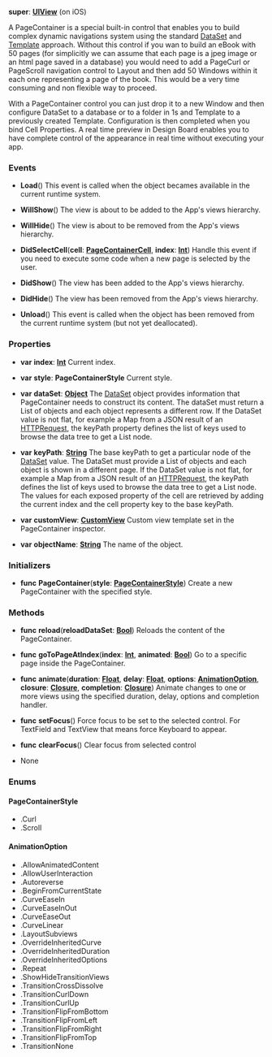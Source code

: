 **super**: **[UIView](UIView.md)** (on iOS)

A PageContainer is a special built-in control that enables you to build complex dynamic navigations system using the standard <a href="DataSet.html">DataSet</a> and <a href="CustomView.html">Template</a> approach. Without this control if you wan to build an eBook with 50 pages (for simplicitly we can assume that each page is a jpeg image or an html page saved in a database) you would need to add a PageCurl or PageScroll navigation control to Layout and then add 50 Windows within it each one representing a page of the book. This would be a very time consuming and non flexible way to proceed.

With a PageContainer control you can just drop it to a new Window and then configure DataSet to a database or to a folder in 1s and Template to a previously created Template. Configuration is then completed when you bind Cell Properties. A real time preview in Design Board enables you to have complete control of the appearance in real time without executing your app.



### Events

* **Load**()
This event is called when the object becames available in the current runtime system.

* **WillShow**()
The view is about to be added to the App's views hierarchy.

* **WillHide**()
The view is about to be removed from the App's views hierarchy.

* **DidSelectCell**(**cell**: **[PageContainerCell](PageContainerCell.md)**, **index**: **[Int](../gravity/int.md)**)
Handle this event if you need to execute some code when a new page is selected by the user.

* **DidShow**()
The view has been added to the App's views hierarchy.

* **DidHide**()
The view has been removed from the App's views hierarchy.

* **Unload**()
This event is called when the object has been removed from the current runtime system (but not yet deallocated).



### Properties

* **var** **index**: **[Int](../gravity/int.md)**
Current index.

* **var** **style**: **PageContainerStyle**
Current style.

* **var** **dataSet**: **[Object](../gravity/object.md)**
The <a href="DataSet.html">DataSet</a> object provides information that PageContainer needs to construct its content. The dataSet must return a List of objects and each object represents a different row. If the DataSet value is not flat, for example a Map from a JSON result of an <a href="HTTPRequest.html">HTTPRequest</a>, the keyPath property defines the list of keys used to browse the data tree to get a List node.

* **var** **keyPath**: **[String](../gravity/string.md)**
The base keyPath to get a particular node of the <a href="DataSet.html">DataSet</a> value. The DataSet must provide a List of objects and each object is shown in a different page. If the DataSet value is not flat, for example a Map from a JSON result of an <a href="HTTPRequest.html">HTTPRequest</a>, the keyPath defines the list of keys used to browse the data tree to get a List node. The values for each exposed property of the cell are retrieved by adding the current index and the cell property key to the base keyPath.

* **var** **customView**: **[CustomView](CustomView.md)**
Custom view template set in the PageContainer inspector.

* **var** **objectName**: **[String](../gravity/string.md)**
The name of the object.



### Initializers

* **func** **PageContainer**(**style**: **<a href="#_enum_PageContainerStyle">PageContainerStyle</a>**)
Create a new PageContainer with the specified style.



### Methods

* **func** **reload**(**reloadDataSet**: **[Bool](../gravity/bool.md)**)
Reloads the content of the PageContainer.

* **func** **goToPageAtIndex**(**index**: **[Int](../gravity/int.md)**, **animated**: **[Bool](../gravity/bool.md)**)
Go to a specific page inside the PageContainer.

* **func** **animate**(**duration**: **[Float](../gravity/float.md)**, **delay**: **[Float](../gravity/float.md)**, **options**: **<a href="#_enum_AnimationOption">AnimationOption</a>**, **closure**: **[Closure](../gravity/closure.md)**, **completion**: **[Closure](../gravity/closure.md)**)
Animate changes to one or more views using the specified duration, delay, options and completion handler.

* **func** **setFocus**()
Force focus to be set to the selected control. For TextField and TextView that means force Keyboard to appear.

* **func** **clearFocus**()
Clear focus from selected control



* None

### Enums

<div id="_enum_PageContainerStyle"></div>

#### PageContainerStyle
 * .Curl
 * .Scroll

<div id="_enum_AnimationOption"></div>

#### AnimationOption
 * .AllowAnimatedContent
 * .AllowUserInteraction
 * .Autoreverse
 * .BeginFromCurrentState
 * .CurveEaseIn
 * .CurveEaseInOut
 * .CurveEaseOut
 * .CurveLinear
 * .LayoutSubviews
 * .OverrideInheritedCurve
 * .OverrideInheritedDuration
 * .OverrideInheritedOptions
 * .Repeat
 * .ShowHideTransitionViews
 * .TransitionCrossDissolve
 * .TransitionCurlDown
 * .TransitionCurlUp
 * .TransitionFlipFromBottom
 * .TransitionFlipFromLeft
 * .TransitionFlipFromRight
 * .TransitionFlipFromTop
 * .TransitionNone



